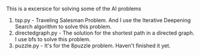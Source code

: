 This is a excersice for solving some of the AI problems 
1. tsp.py - Traveling Salesman Problem. And I use the Iterative Deepening Search algorithm to solve this problem.
2. directedgraph.py - The solution for the shortest path in a directed graph. I use bfs to solve this problem.
3. puzzle.py - It's for the 8puzzle problem. Haven't finished it yet.
